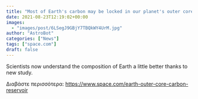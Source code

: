 ```yaml
---
title: "Most of Earth's carbon may be locked in our planet's outer core"
date: 2021-08-23T12:19:02+00:00
images:
  - "images/post/6LSegJ9GBjY7TBQkWY4UrM.jpg"
author: "AstroBot"
categories: ["News"]
tags: ["space.com"]
draft: false
---
```


Scientists now understand the composition of Earth a little better thanks to new study. 

Διαβάστε περισσότερα: https://www.space.com/earth-outer-core-carbon-reservoir

